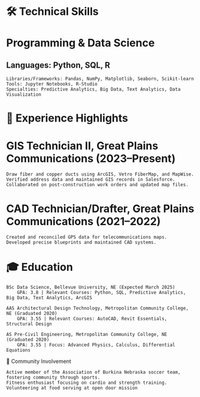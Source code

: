 # 🛠️ Technical Skills
# Programming & Data Science

## Languages: Python, SQL, R
    Libraries/Frameworks: Pandas, NumPy, Matplotlib, Seaborn, Scikit-learn
    Tools: Jupyter Notebooks, R-Studio
    Specialties: Predictive Analytics, Big Data, Text Analytics, Data Visualization

# 🌟 Experience Highlights
# GIS Technician II, Great Plains Communications (2023–Present)

    Draw fiber and copper ducts using ArcGIS, Vetro FiberMap, and MapWise.
    Verified address data and maintained GIS records in Salesforce.
    Collaborated on post-construction work orders and updated map files.

# CAD Technician/Drafter, Great Plains Communications (2021–2022)

    Created and reconciled GPS data for telecommunications maps.
    Developed precise blueprints and maintained CAD systems.

# 🎓 Education

    BSc Data Science, Bellevue University, NE (Expected March 2025)
        GPA: 3.8 | Relevant Courses: Python, SQL, Predictive Analytics, Big Data, Text Analytics, ArcGIS

    AAS Architectural Design Technology, Metropolitan Community College, NE (Graduated 2020)
        GPA: 3.55 | Relevant Courses: AutoCAD, Revit Essentials, Structural Design

    AS Pre-Civil Engineering, Metropolitan Community College, NE (Graduated 2020)
        GPA: 3.55 | Focus: Advanced Physics, Calculus, Differential Equations

👥 Community Involvement

    Active member of the Association of Burkina Nebraska soccer team, fostering community through sports.
    Fitness enthusiast focusing on cardio and strength training.
    Volunteering at food serving at open door mission

<font size="20">

